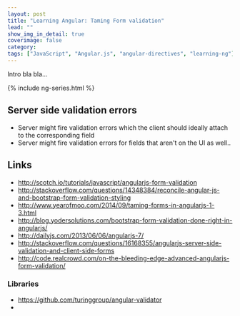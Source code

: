 ```yaml
---
layout: post
title: "Learning Angular: Taming Form validation"
lead: ""
show_img_in_detail: true
coverimage: false
category:
tags: ["JavaScript", "Angular.js", "angular-directives", "learning-ng"]
---
```


Intro bla bla...

{% include ng-series.html %}

## Server side validation errors

- Server might fire validation errors which the client should ideally attach to the corresponding field
- Server might fire validation errors for fields that aren't on the UI as well..



## Links

- http://scotch.io/tutorials/javascript/angularjs-form-validation
- http://stackoverflow.com/questions/14348384/reconcile-angular-js-and-bootstrap-form-validation-styling
- http://www.yearofmoo.com/2014/09/taming-forms-in-angularjs-1-3.html
- http://blog.yodersolutions.com/bootstrap-form-validation-done-right-in-angularjs/
- http://dailyjs.com/2013/06/06/angularjs-7/
- http://stackoverflow.com/questions/16168355/angularjs-server-side-validation-and-client-side-forms
- http://code.realcrowd.com/on-the-bleeding-edge-advanced-angularjs-form-validation/

### Libraries

- https://github.com/turinggroup/angular-validator
- 
